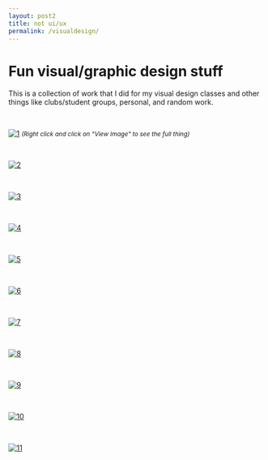 ```yaml
---
layout: post2
title: not ui/ux
permalink: /visualdesign/
---
```


<h1>Fun visual/graphic design stuff</h1>

This is a collection of work that I did for my visual design classes and other things like clubs/student groups, personal, and random work.

<br>

[![1](/images/posts/megamap.png)](https://wilsontruong.com/images/posts/megamap.png)
<i style="font-size:12px;">(Right click and click on "View Image" to see the full thing)</i>

<br>

[![2](/images/posts/infosheet.png)](https://wilsontruong.com/images/posts/infosheet.png)

<br>

[![3](/images/posts/kitty.png)](https://wilsontruong.com/images/posts/kitty.png)

<br>

[![4](/images/posts/iconsandstuff.png)](https://wilsontruong.com/images/posts/iconsandstuff.png)

<br>

[![5](/images/posts/hackville1.png)](https://wilsontruong.com/images/posts/hackville1.png)

<br>

[![6](/images/posts/hackville2.png)](https://wilsontruong.com/images/posts/hackville2.png)

<br>

[![7](/images/posts/visual1.gif)](https://wilsontruong.com/images/posts/visual1.gif)

<br>

[![8](/images/posts/visual2.gif)](https://wilsontruong.com/images/posts/visual2.gif)

<br>

[![9](/images/posts/visual3.png)](https://wilsontruong.com/images/posts/visual3.png)

<br>

[![10](/images/posts/visual4.jpg)](https://wilsontruong.com/images/posts/visual4.jpg)

<br>

[![11](/images/posts/visual5.png)](https://wilsontruong.com/images/posts/visual5.png)

<br>
